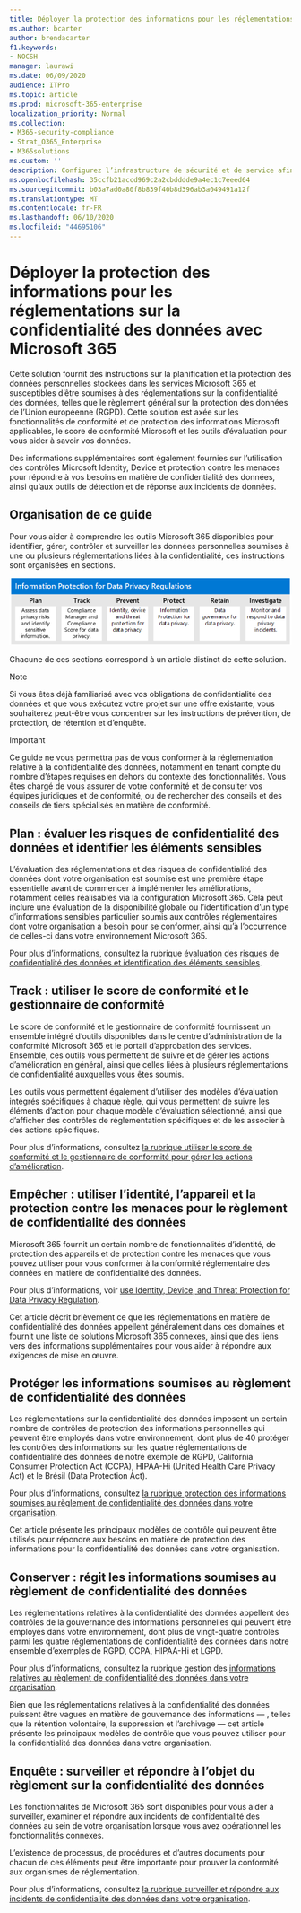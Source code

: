 ```yaml
---
title: Déployer la protection des informations pour les réglementations sur la confidentialité des données avec Microsoft 365
ms.author: bcarter
author: brendacarter
f1.keywords:
- NOCSH
manager: laurawi
ms.date: 06/09/2020
audience: ITPro
ms.topic: article
ms.prod: microsoft-365-enterprise
localization_priority: Normal
ms.collection:
- M365-security-compliance
- Strat_O365_Enterprise
- M365solutions
ms.custom: ''
description: Configurez l’infrastructure de sécurité et de service afin de protéger vos informations et de respecter les réglementations en matière de confidentialité des données.
ms.openlocfilehash: 35ccfb21accd969c2a2cbdddde9a4ec1c7eeed64
ms.sourcegitcommit: b03a7ad0a80f8b839f40b8d396ab3a049491a12f
ms.translationtype: MT
ms.contentlocale: fr-FR
ms.lasthandoff: 06/10/2020
ms.locfileid: "44695106"
---
```

# <a name="deploy-information-protection-for-data-privacy-regulations-with-microsoft-365"></a>Déployer la protection des informations pour les réglementations sur la confidentialité des données avec Microsoft 365

Cette solution fournit des instructions sur la planification et la protection des données personnelles stockées dans les services Microsoft 365 et susceptibles d’être soumises à des réglementations sur la confidentialité des données, telles que le règlement général sur la protection des données de l’Union européenne (RGPD). Cette solution est axée sur les fonctionnalités de conformité et de protection des informations Microsoft applicables, le score de conformité Microsoft et les outils d’évaluation pour vous aider à savoir vos données. 
 
Des informations supplémentaires sont également fournies sur l’utilisation des contrôles Microsoft Identity, Device et protection contre les menaces pour répondre à vos besoins en matière de confidentialité des données, ainsi qu’aux outils de détection et de réponse aux incidents de données. 

## <a name="organization-of-this-guidance-material"></a>Organisation de ce guide

Pour vous aider à comprendre les outils Microsoft 365 disponibles pour identifier, gérer, contrôler et surveiller les données personnelles soumises à une ou plusieurs réglementations liées à la confidentialité, ces instructions sont organisées en sections.
 
![Déployer la protection des informations pour la confidentialité des données](../media/information-protection-deploy/information-protection-deploy-grid.png)

Chacune de ces sections correspond à un article distinct de cette solution.

>[!Note]
>Si vous êtes déjà familiarisé avec vos obligations de confidentialité des données et que vous exécutez votre projet sur une offre existante, vous souhaiterez peut-être vous concentrer sur les instructions de prévention, de protection, de rétention et d’enquête.

>[!Important]
>Ce guide ne vous permettra pas de vous conformer à la réglementation relative à la confidentialité des données, notamment en tenant compte du nombre d’étapes requises en dehors du contexte des fonctionnalités. Vous êtes chargé de vous assurer de votre conformité et de consulter vos équipes juridiques et de conformité, ou de rechercher des conseils et des conseils de tiers spécialisés en matière de conformité.
>

## <a name="plan-assess-data-privacy-risks-and-identify-sensitive-items"></a>Plan : évaluer les risques de confidentialité des données et identifier les éléments sensibles 

L’évaluation des réglementations et des risques de confidentialité des données dont votre organisation est soumise est une première étape essentielle avant de commencer à implémenter les améliorations, notamment celles réalisables via la configuration Microsoft 365. Cela peut inclure une évaluation de la disponibilité globale ou l’identification d’un type d’informations sensibles particulier soumis aux contrôles réglementaires dont votre organisation a besoin pour se conformer, ainsi qu’à l’occurrence de celles-ci dans votre environnement Microsoft 365.

Pour plus d’informations, consultez la rubrique [évaluation des risques de confidentialité des données et identification des éléments sensibles](information-protection-deploy-assess.md).

## <a name="track-use-compliance-score-and-compliance-manager"></a>Track : utiliser le score de conformité et le gestionnaire de conformité 

Le score de conformité et le gestionnaire de conformité fournissent un ensemble intégré d’outils disponibles dans le centre d’administration de la conformité Microsoft 365 et le portail d’approbation des services. Ensemble, ces outils vous permettent de suivre et de gérer les actions d’amélioration en général, ainsi que celles liées à plusieurs réglementations de confidentialité auxquelles vous êtes soumis.

Les outils vous permettent également d’utiliser des modèles d’évaluation intégrés spécifiques à chaque règle, qui vous permettent de suivre les éléments d’action pour chaque modèle d’évaluation sélectionné, ainsi que d’afficher des contrôles de réglementation spécifiques et de les associer à des actions spécifiques.

Pour plus d’informations, consultez [la rubrique utiliser le score de conformité et le gestionnaire de conformité pour gérer les actions d’amélioration](information-protection-deploy-compliance.md).

## <a name="prevent-use-identity-device-and-threat-protection-for-data-privacy-regulation"></a>Empêcher : utiliser l’identité, l’appareil et la protection contre les menaces pour le règlement de confidentialité des données

Microsoft 365 fournit un certain nombre de fonctionnalités d’identité, de protection des appareils et de protection contre les menaces que vous pouvez utiliser pour vous conformer à la conformité réglementaire des données en matière de confidentialité des données. 

Pour plus d’informations, voir [use Identity, Device, and Threat Protection for Data Privacy Regulation](information-protection-deploy-identity-device-threat.md).

Cet article décrit brièvement ce que les réglementations en matière de confidentialité des données appellent généralement dans ces domaines et fournit une liste de solutions Microsoft 365 connexes, ainsi que des liens vers des informations supplémentaires pour vous aider à répondre aux exigences de mise en œuvre. 

## <a name="protect-information-subject-to-data-privacy-regulation"></a>Protéger les informations soumises au règlement de confidentialité des données

Les réglementations sur la confidentialité des données imposent un certain nombre de contrôles de protection des informations personnelles qui peuvent être employés dans votre environnement, dont plus de 40 protéger les contrôles des informations sur les quatre réglementations de confidentialité des données de notre exemple de RGPD, California Consumer Protection Act (CCPA), HIPAA-Hi (United Health Care Privacy Act) et le Brésil (Data Protection Act).

Pour plus d’informations, consultez [la rubrique protection des informations soumises au règlement de confidentialité des données dans votre organisation](information-protection-deploy-protect-information.md).

Cet article présente les principaux modèles de contrôle qui peuvent être utilisés pour répondre aux besoins en matière de protection des informations pour la confidentialité des données dans votre organisation.

## <a name="retain-govern-information-subject-to-data-privacy-regulation"></a>Conserver : régit les informations soumises au règlement de confidentialité des données

Les réglementations relatives à la confidentialité des données appellent des contrôles de la gouvernance des informations personnelles qui peuvent être employés dans votre environnement, dont plus de vingt-quatre contrôles parmi les quatre réglementations de confidentialité des données dans notre ensemble d’exemples de RGPD, CCPA, HIPAA-Hi et LGPD.

Pour plus d’informations, consultez la rubrique gestion des [informations relatives au règlement de confidentialité des données dans votre organisation](information-protection-deploy-govern.md).

Bien que les réglementations relatives à la confidentialité des données puissent être vagues en matière de gouvernance des informations &mdash; , telles que la rétention volontaire, la suppression et l’archivage &mdash; cet article présente les principaux modèles de contrôle que vous pouvez utiliser pour la confidentialité des données dans votre organisation.

## <a name="investigate-monitor-and-respond-subject-to-data-privacy-regulation"></a>Enquête : surveiller et répondre à l’objet du règlement sur la confidentialité des données

Les fonctionnalités de Microsoft 365 sont disponibles pour vous aider à surveiller, examiner et répondre aux incidents de confidentialité des données au sein de votre organisation lorsque vous avez opérationnel les fonctionnalités connexes. 

L’existence de processus, de procédures et d’autres documents pour chacun de ces éléments peut être importante pour prouver la conformité aux organismes de réglementation.

Pour plus d’informations, consultez [la rubrique surveiller et répondre aux incidents de confidentialité des données dans votre organisation](information-protection-deploy-monitor-respond.md).
